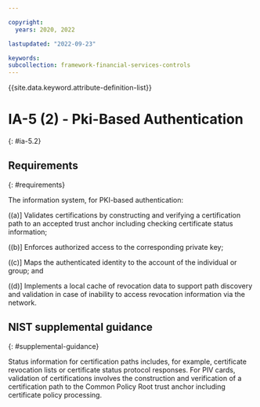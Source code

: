 ```yaml
---

copyright:
  years: 2020, 2022

lastupdated: "2022-09-23"

keywords: 
subcollection: framework-financial-services-controls
---
```


{{site.data.keyword.attribute-definition-list}}

# IA-5 (2) - Pki-Based Authentication
{: #ia-5.2}

## Requirements
{: #requirements}

The information system, for PKI-based authentication:

((a)\] Validates certifications by constructing and verifying a certification path to an accepted trust anchor including checking certificate status information;

((b)\] Enforces authorized access to the corresponding private key;

((c)\] Maps the authenticated identity to the account of the individual or group; and

((d)\] Implements a local cache of revocation data to support path discovery and validation in case of inability to access revocation information via the network.

## NIST supplemental guidance
{: #supplemental-guidance}

Status information for certification paths includes, for example, certificate revocation lists or certificate status protocol responses. For PIV cards, validation of certifications involves the construction and verification of a certification path to the Common Policy Root trust anchor including certificate policy processing.

